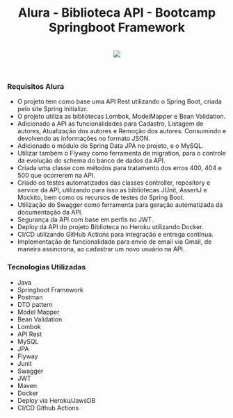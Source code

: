  <h1 align="center">
    Alura - Biblioteca API - Bootcamp Springboot Framework
</h1> 
<br>
<div align="center">
 <img src="https://i.imgur.com/ratBi0u.jpg"/>
</div>
<br>
<br>

### Requisitos Alura

- O projeto tem como base uma API Rest utilizando o Spring Boot, criada pelo site Spring Initializr.
- O projeto utiliza as bibliotecas Lombok, ModelMapper e Bean Validation.
- Adicionado a API as funcionalidades para Cadastro, Listagem de autores, Atualização dos autores e Remoção dos autores. Consumindo e devolvendo as informações no formato JSON.
- Adicionado o módulo do Spring Data JPA no projeto, e o MySQL.
- Utilizar também o Flyway como ferramenta de migration, para o controle da evolução do schema do banco de dados da API.
- Criada uma classe com métodos para tratamento dos erros 400, 404 e 500 que ocorrerem na API.
- Criado os testes automatizados das classes controller, repository e service da API, utilizando para isso as bibliotecas JUnit, AssertJ e Mockito, bem como os recursos de testes do Spring Boot.
- Utilização do Swagger como ferramenta para geração automatizada da documentação da API.
- Segurança da API com base em perfis no JWT.
- Deploy da API do projeto Biblioteca no Heroku utilizando Docker.
- CI/CD utilizando GitHub Actions para integração e entrega contínua.
- Implementação de funcionalidade para envio de email via Gmail, de maneira assíncrona, ao cadastrar um novo usuário na API.

### Tecnologias Utilizadas

- Java
- Springboot Framework
- Postman
- DTO pattern
- Model Mapper
- Bean Validation
- Lombok
- API Rest
- MySQL
- JPA
- Flyway
- Junit
- Swagger
- JWT 
- Maven
- Docker
- Deploy via Heroku/JawsDB
- CI/CD Github Actions

